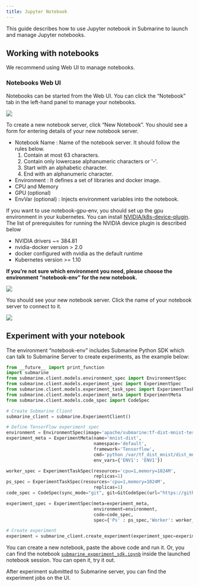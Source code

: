 ```yaml
---
title: Jupyter Notebook
---
```


<!--
Licensed to the Apache Software Foundation (ASF) under one
or more contributor license agreements.  See the NOTICE file
distributed with this work for additional information
regarding copyright ownership.  The ASF licenses this file
to you under the Apache License, Version 2.0 (the
"License"); you may not use this file except in compliance
with the License.  You may obtain a copy of the License at

  http://www.apache.org/licenses/LICENSE-2.0

Unless required by applicable law or agreed to in writing,
software distributed under the License is distributed on an
"AS IS" BASIS, WITHOUT WARRANTIES OR CONDITIONS OF ANY
KIND, either express or implied.  See the License for the
specific language governing permissions and limitations
under the License.
-->

This guide describes how to use Jupyter notebook in Submarine to launch
and manage Jupyter notebooks.

## Working with notebooks

We recommend using Web UI to manage notebooks.

### Notebooks Web UI

Notebooks can be started from the Web UI. You can click the “Notebook” tab in the
left-hand panel to manage your notebooks.

![](/img/notebook-list-0-7-0.png)

To create a new notebook server, click “New Notebook”. You should see a form for entering
details of your new notebook server.

- Notebook Name : Name of the notebook server. It should follow the rules below.
    1. Contain at most 63 characters.
    2. Contain only lowercase alphanumeric characters or '-'.
    3. Start with an alphabetic character.
    4. End with an alphanumeric character.
- Environment : It defines a set of libraries and docker image.
- CPU and Memory
- GPU (optional)
- EnvVar (optional) : Injects environment variables into the notebook.

If you want to use notebook-gpu-env, you should set up the gpu environment in your kubernetes.
You can install [NVIDIA/k8s-device-plugin](https://github.com/NVIDIA/k8s-device-plugin).
The list of prerequisites for running the NVIDIA device plugin is described below
- NVIDIA drivers ~= 384.81
- nvidia-docker version > 2.0
- docker configured with nvidia as the default runtime
- Kubernetes version >= 1.10

**If you’re not sure which environment you need, please choose the environment “notebook-env”
for the new notebook.**

![](/img/notebook-form-0-7-0.png)

You should see your new notebook server. Click the name of your notebook server to connect to it.

![](/img/created-notebook-0-7-0.png)

## Experiment with your notebook

The environment “notebook-env” includes Submarine Python SDK which can talk to Submarine Server to
create experiments, as the example below:

```python
from __future__ import print_function
import submarine
from submarine.client.models.environment_spec import EnvironmentSpec
from submarine.client.models.experiment_spec import ExperimentSpec
from submarine.client.models.experiment_task_spec import ExperimentTaskSpec
from submarine.client.models.experiment_meta import ExperimentMeta
from submarine.client.models.code_spec import CodeSpec

# Create Submarine Client
submarine_client = submarine.ExperimentClient()

# Define TensorFlow experiment spec
environment = EnvironmentSpec(image='apache/submarine:tf-dist-mnist-test-1.0')
experiment_meta = ExperimentMeta(name='mnist-dist',
                                 namespace='default',
                                 framework='Tensorflow',
                                 cmd='python /var/tf_dist_mnist/dist_mnist.py --train_steps=100',
                                 env_vars={'ENV1': 'ENV1'})

worker_spec = ExperimentTaskSpec(resources='cpu=1,memory=1024M',
                                 replicas=1)
ps_spec = ExperimentTaskSpec(resources='cpu=1,memory=1024M',
                                 replicas=1)
code_spec = CodeSpec(sync_mode="git", git=GitCodeSpec(url="https://github.com/apache/submarine.git"))

experiment_spec = ExperimentSpec(meta=experiment_meta,
                                 environment=environment,
                                 code=code_spec,
                                 spec={'Ps' : ps_spec,'Worker': worker_spec})

# Create experiment
experiment = submarine_client.create_experiment(experiment_spec=experiment_spec)

```

You can create a new notebook, paste the above code and run it. Or, you can find the notebook [`submarine_experiment_sdk.ipynb`](https://github.com/apache/submarine/blob/master/submarine-sdk/pysubmarine/example/submarine_experiment_sdk.ipynb) inside the launched notebook session. You can open it, try it out.

After experiment submitted to Submarine server, you can find the experiment jobs on the UI.
